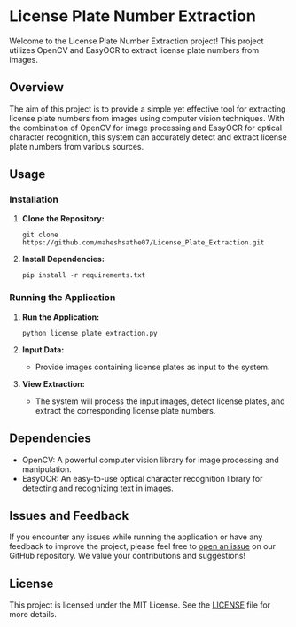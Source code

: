 # License Plate Number Extraction

Welcome to the License Plate Number Extraction project! This project utilizes OpenCV and EasyOCR to extract license plate numbers from images.

## Overview

The aim of this project is to provide a simple yet effective tool for extracting license plate numbers from images using computer vision techniques. With the combination of OpenCV for image processing and EasyOCR for optical character recognition, this system can accurately detect and extract license plate numbers from various sources.

## Usage

### Installation

1. **Clone the Repository:**
   ```
   git clone https://github.com/maheshsathe07/License_Plate_Extraction.git
   ```

2. **Install Dependencies:**
   ```
   pip install -r requirements.txt
   ```

### Running the Application

1. **Run the Application:**
   ```
   python license_plate_extraction.py
   ```

2. **Input Data:**
   - Provide images containing license plates as input to the system.

3. **View Extraction:**
   - The system will process the input images, detect license plates, and extract the corresponding license plate numbers.

## Dependencies

- OpenCV: A powerful computer vision library for image processing and manipulation.
- EasyOCR: An easy-to-use optical character recognition library for detecting and recognizing text in images.

## Issues and Feedback

If you encounter any issues while running the application or have any feedback to improve the project, please feel free to [open an issue](https://github.com/yourusername/License_Plate_Extraction/issues) on our GitHub repository. We value your contributions and suggestions!

## License

This project is licensed under the MIT License. See the [LICENSE](LICENSE) file for more details.
